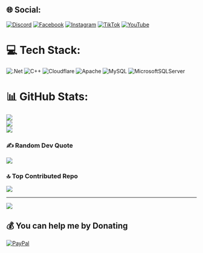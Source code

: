  
## 🌐 Social:
[![Discord](https://img.shields.io/badge/Discord-%237289DA.svg?logo=discord&logoColor=white)](https://discord.gg/540860801624440852) [![Facebook](https://img.shields.io/badge/Facebook-%231877F2.svg?logo=Facebook&logoColor=white)](https://facebook.com/LuanEm2709) [![Instagram](https://img.shields.io/badge/Instagram-%23E4405F.svg?logo=Instagram&logoColor=white)](https://instagram.com/luwnew._279) [![TikTok](https://img.shields.io/badge/TikTok-%23000000.svg?logo=TikTok&logoColor=white)](https://tiktok.com/@luanem2709) [![YouTube](https://img.shields.io/badge/YouTube-%23FF0000.svg?logo=YouTube&logoColor=white)](https://youtube.com/@UCX6hwE1HmyBBF3qN3MDSpIg) 

# 💻 Tech Stack:
![.Net](https://img.shields.io/badge/.NET-5C2D91?style=for-the-badge&logo=.net&logoColor=white) ![C++](https://img.shields.io/badge/c++-%2300599C.svg?style=for-the-badge&logo=c%2B%2B&logoColor=white) ![Cloudflare](https://img.shields.io/badge/Cloudflare-F38020?style=for-the-badge&logo=Cloudflare&logoColor=white) ![Apache](https://img.shields.io/badge/apache-%23D42029.svg?style=for-the-badge&logo=apache&logoColor=white) ![MySQL](https://img.shields.io/badge/mysql-4479A1.svg?style=for-the-badge&logo=mysql&logoColor=white) ![MicrosoftSQLServer](https://img.shields.io/badge/Microsoft%20SQL%20Server-CC2927?style=for-the-badge&logo=microsoft%20sql%20server&logoColor=white) 
# 📊 GitHub Stats:
![](https://github-readme-stats.vercel.app/api?username=xio279&theme=shadow_blue&hide_border=false&include_all_commits=false&count_private=false)<br/>
![](https://nirzak-streak-stats.vercel.app/?user=xio279&theme=shadow_blue&hide_border=false)<br/>
![](https://github-readme-stats.vercel.app/api/top-langs/?username=xio279&theme=shadow_blue&hide_border=false&include_all_commits=false&count_private=false&layout=compact)

### ✍️ Random Dev Quote
![](https://quotes-github-readme.vercel.app/api?type=horizontal&theme=radical)

### 🔝 Top Contributed Repo
![](https://github-contributor-stats.vercel.app/api?username=xio279&limit=5&theme=synthwave&combine_all_yearly_contributions=true)

---
[![](https://visitcount.itsvg.in/api?id=xio279&icon=0&color=0)](https://visitcount.itsvg.in)

  ## 💰 You can help me by Donating
  [![PayPal](https://img.shields.io/badge/PayPal-00457C?style=for-the-badge&logo=paypal&logoColor=white)](https://paypal.me/ntluanem123@gmail.com) 

  
<!-- Proudly created with GPRM ( ) -->
